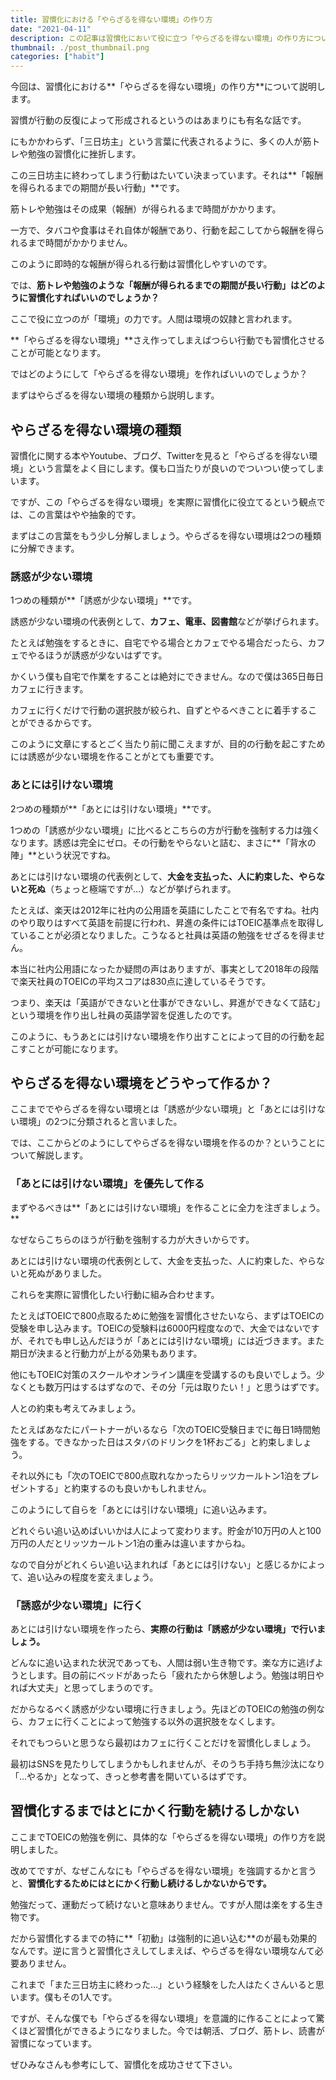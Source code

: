 ```yaml
---
title: 習慣化における「やらざるを得ない環境」の作り方
date: "2021-04-11"
description: この記事は習慣化において役に立つ「やらざるを得ない環境」の作り方について書いた記事です。
thumbnail: ./post_thumbnail.png
categories: ["habit"]
---
```

今回は、習慣化における**「やらざるを得ない環境」の作り方**について説明します。

習慣が行動の反復によって形成されるというのはあまりにも有名な話です。

にもかかわらず、「三日坊主」という言葉に代表されるように、多くの人が筋トレや勉強の習慣化に挫折します。

この三日坊主に終わってしまう行動はたいてい決まっています。それは**「報酬を得られるまでの期間が長い行動」**です。

筋トレや勉強はその成果（報酬）が得られるまで時間がかかります。

一方で、タバコや食事はそれ自体が報酬であり、行動を起こしてから報酬を得られるまで時間がかかりません。

このように即時的な報酬が得られる行動は習慣化しやすいのです。

では、**筋トレや勉強のような「報酬が得られるまでの期間が長い行動」はどのように習慣化すればいいのでしょうか？**

ここで役に立つのが「環境」の力です。人間は環境の奴隷と言われます。

**「やらざるを得ない環境」**さえ作ってしまえばつらい行動でも習慣化させることが可能となります。

ではどのようにして「やらざるを得ない環境」を作ればいいのでしょうか？

まずはやらざるを得ない環境の種類から説明します。

## やらざるを得ない環境の種類

習慣化に関する本やYoutube、ブログ、Twitterを見ると「やらざるを得ない環境」という言葉をよく目にします。僕も口当たりが良いのでついつい使ってしまいます。

ですが、この「やらざるを得ない環境」を実際に習慣化に役立てるという観点では、この言葉はやや抽象的です。

まずはこの言葉をもう少し分解しましょう。やらざるを得ない環境は2つの種類に分解できます。

### 誘惑が少ない環境

1つめの種類が**「誘惑が少ない環境」**です。

誘惑が少ない環境の代表例として、**カフェ、電車、図書館**などが挙げられます。

たとえば勉強をするときに、自宅でやる場合とカフェでやる場合だったら、カフェでやるほうが誘惑が少ないはずです。

かくいう僕も自宅で作業をすることは絶対にできません。なので僕は365日毎日カフェに行きます。

カフェに行くだけで行動の選択肢が絞られ、自ずとやるべきことに着手することができるからです。

このように文章にするとごく当たり前に聞こえますが、目的の行動を起こすためには誘惑が少ない環境を作ることがとても重要です。

### あとには引けない環境

2つめの種類が**「あとには引けない環境」**です。

1つめの「誘惑が少ない環境」に比べるとこちらの方が行動を強制する力は強くなります。誘惑は完全にゼロ。その行動をやらないと詰む、まさに**「背水の陣」**という状況ですね。

あとには引けない環境の代表例として、**大金を支払った、人に約束した、やらないと死ぬ**（ちょっと極端ですが…）などが挙げられます。

たとえば、楽天は2012年に社内の公用語を英語にしたことで有名ですね。社内のやり取りはすべて英語を前提に行われ、昇進の条件にはTOEIC基準点を取得していることが必須となりました。こうなると社員は英語の勉強をせざるを得ません。

本当に社内公用語になったか疑問の声はありますが、事実として2018年の段階で楽天社員のTOEICの平均スコアは830点に達しているそうです。

つまり、楽天は「英語ができないと仕事ができないし、昇進ができなくて詰む」という環境を作り出し社員の英語学習を促進したのです。

このように、もうあとには引けない環境を作り出すことによって目的の行動を起こすことが可能になります。

## やらざるを得ない環境をどうやって作るか？

ここまででやらざるを得ない環境とは「誘惑が少ない環境」と「あとには引けない環境」の2つに分類されると言いました。

では、ここからどのようにしてやらざるを得ない環境を作るのか？ということについて解説します。

### 「あとには引けない環境」を優先して作る

まずやるべきは**「あとには引けない環境」を作ることに全力を注ぎましょう。**

なぜならこちらのほうが行動を強制する力が大きいからです。

あとには引けない環境の代表例として、大金を支払った、人に約束した、やらないと死ぬがありました。

これらを実際に習慣化したい行動に組み合わせます。

たとえばTOEICで800点取るために勉強を習慣化させたいなら、まずはTOEICの受験を申し込みます。TOEICの受験料は6000円程度なので、大金ではないですが、それでも申し込んだほうが「あとには引けない環境」には近づきます。また期日が決まると行動力が上がる効果もあります。

他にもTOEIC対策のスクールやオンライン講座を受講するのも良いでしょう。少なくとも数万円はするはずなので、その分「元は取りたい！」と思うはずです。

人との約束も考えてみましょう。

たとえばあなたにパートナーがいるなら「次のTOEIC受験日までに毎日1時間勉強をする。できなかった日はスタバのドリンクを1杯おごる」と約束しましょう。

それ以外にも「次のTOEICで800点取れなかったらリッツカールトン1泊をプレゼントする」と約束するのも良いかもしれません。

このようにして自らを「あとには引けない環境」に追い込みます。

どれぐらい追い込めばいいかは人によって変わります。貯金が10万円の人と100万円の人だとリッツカールトン1泊の重みは違いますからね。

なので自分がどれくらい追い込まれれば「あとには引けない」と感じるかによって、追い込みの程度を変えましょう。

### 「誘惑が少ない環境」に行く

あとには引けない環境を作ったら、**実際の行動は「誘惑が少ない環境」で行いましょう。**

どんなに追い込まれた状況であっても、人間は弱い生き物です。楽な方に逃げようとします。目の前にベッドがあったら「疲れたから休憩しよう。勉強は明日やれば大丈夫」と思ってしまうのです。

だからなるべく誘惑が少ない環境に行きましょう。先ほどのTOEICの勉強の例なら、カフェに行くことによって勉強する以外の選択肢をなくします。

それでもつらいと思うなら最初はカフェに行くことだけを習慣化しましょう。

最初はSNSを見たりしてしまうかもしれませんが、そのうち手持ち無沙汰になり「…やるか」となって、きっと参考書を開いているはずです。

## 習慣化するまではとにかく行動を続けるしかない

ここまでTOEICの勉強を例に、具体的な「やらざるを得ない環境」の作り方を説明しました。

改めてですが、なぜこんなにも「やらざるを得ない環境」を強調するかと言うと、**習慣化するためにはとにかく行動し続けるしかないからです。**

勉強だって、運動だって続けないと意味ありません。ですが人間は楽をする生き物です。

だから習慣化するまでの特に**「初動」は強制的に追い込む**のが最も効果的なんです。逆に言うと習慣化さえしてしまえば、やらざるを得ない環境なんて必要ありません。

これまで「また三日坊主に終わった…」という経験をした人はたくさんいると思います。僕もその1人です。

ですが、そんな僕でも「やらざるを得ない環境」を意識的に作ることによって驚くほど習慣化ができるようになりました。今では朝活、ブログ、筋トレ、読書が習慣になっています。

ぜひみなさんも参考にして、習慣化を成功させて下さい。